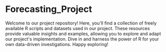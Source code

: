 # Forecasting_Project
Welcome to our project repository! Here, you'll find a collection of freely available R scripts and datasets used in our project. These resources provide valuable insights and examples, allowing you to explore and adapt our project's implementation. Dive in and harness the power of R for your own data-driven investigations. Happy exploring!
